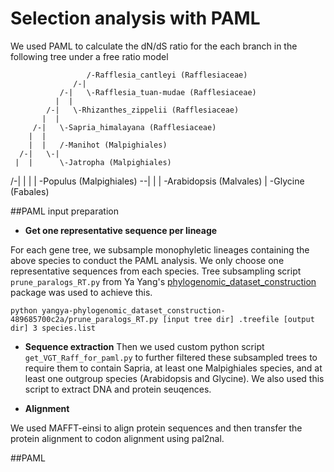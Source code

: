 # Selection analysis with PAML

We used PAML to calculate the dN/dS ratio for the each branch in the following tree under a free ratio model


                     /-Rafflesia_cantleyi (Rafflesiaceae)
                  /-|
               /-|   \-Rafflesia_tuan-mudae (Rafflesiaceae)
              |  |
            /-|   \-Rhizanthes_zippelii (Rafflesiaceae)
           |  |
         /-|   \-Sapria_himalayana (Rafflesiaceae)
        |  |
        |  |   /-Manihot (Malpighiales)
      /-|   \-|
     |  |      \-Jatropha (Malpighiales)
   /-|  |
  |  |   \-Populus (Malpighiales)
--|  |
  |   \-Arabidopsis (Malvales)
  |
   \-Glycine (Fabales)

##PAML input preparation

- **Get one representative sequence per lineage**

For each gene tree, we subsample monophyletic lineages containing the above species to conduct the PAML analysis. We only choose one representative sequences from each species. Tree subsampling script `prune_paralogs_RT.py` from Ya Yang's [phylogenomic_dataset_construction](https://bitbucket.org/yangya/phylogenomic_dataset_construction/src/master/) package was used to achieve this.
```
python yangya-phylogenomic_dataset_construction-489685700c2a/prune_paralogs_RT.py [input tree dir] .treefile [output dir] 3 species.list 
```
- **Sequence extraction**
Then we used custom python script `get_VGT_Raff_for_paml.py` to further filtered these subsampled trees to require them to contain Sapria, at least one Malpighiales species, and at least one outgroup species (Arabidopsis and Glycine). We also used this script to extract DNA and protein seuqences.

- **Alignment**

We used MAFFT-einsi to align protein sequences and then transfer the protein alignment to codon alignment using pal2nal.

##PAML
